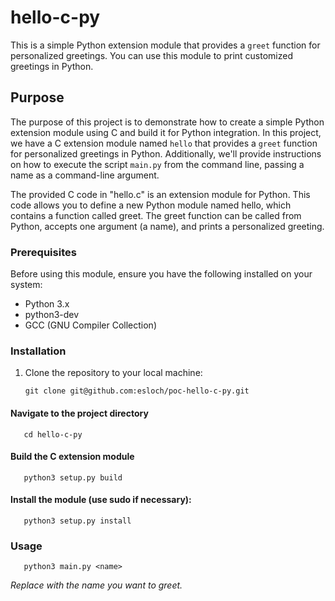 # hello-c-py

This is a simple Python extension module that provides a `greet` function for personalized greetings. 
You can use this module to print customized greetings in Python.

## Purpose

The purpose of this project is to demonstrate how to create a simple Python extension module using C and build it for Python integration. In this project, we have a C extension module named `hello` that provides a `greet` function for personalized greetings in Python. Additionally, we'll provide instructions on how to execute the script `main.py` from the command line, passing a name as a command-line argument.

The provided C code in "hello.c" is an extension module for Python. This code allows you to define a new Python module named hello, which contains a function called greet. The greet function can be called from Python, accepts one argument (a name), and prints a personalized greeting.

### Prerequisites

Before using this module, ensure you have the following installed on your system:

- Python 3.x
- python3-dev
- GCC (GNU Compiler Collection)

### Installation

1. Clone the repository to your local machine:

   ```shell
   git clone git@github.com:esloch/poc-hello-c-py.git
   ```

#### Navigate to the project directory
```shell
   cd hello-c-py
```

#### Build the C extension module
```shell
   python3 setup.py build
```

#### Install the module (use sudo if necessary):
```shell
   python3 setup.py install
```

### Usage

```shell
   python3 main.py <name>
```
*Replace <name> with the name you want to greet.*
